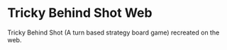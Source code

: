 # Tricky Behind Shot Web
Tricky Behind Shot (A turn based strategy board game) recreated on the web. 
